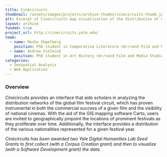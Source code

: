 ```yaml
---
title: Cinécircuits
thumbnail: /assets/images/projects/archive-thumbs/cinecircuits-thumb.jpg
alt: Excerpt of Cinecircuits map visualization of the distribution of networks of the global film festival circuit
layout: archive
funded: true
project_url: http://cinecircuits.yale.edu/
team:
  - name: Masha Shpolberg
    position: PhD student in Comparative Literature <br/>and Film and Media Studies
  - name: Andrew Vielkind
    position: PhD student in Art History <br/>and Film and Media Studies
categories:
  - Geospatial Analysis
  - Web Application
---
```


### Overview

*Cinécircuits* provides an interface that aids scholars in analyzing the distribution networks of the global film festival circuit, which has proven instrumental in both the commercial success of a given film and the visibility of national cinemas. With the aid of the GIS mapping software Carto, users are invited to geographically pinpoint the locations of prominent festivals as they proliferate over time. Additionally, the interface provides a distribution of the various nationalities represented for a given festival year.

*Cinécircuits has been awarded two Yale Digital Humanities Lab Seed Grants to first collect (with a Corpus Creation grant) and then to visualize (with a Software Development grant) the data.*